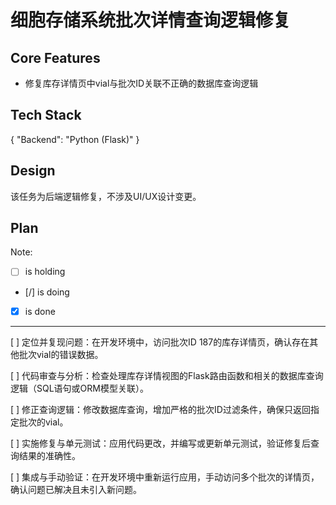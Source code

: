 # 细胞存储系统批次详情查询逻辑修复

## Core Features

- 修复库存详情页中vial与批次ID关联不正确的数据库查询逻辑

## Tech Stack

{
  "Backend": "Python (Flask)"
}

## Design

该任务为后端逻辑修复，不涉及UI/UX设计变更。

## Plan

Note: 

- [ ] is holding
- [/] is doing
- [X] is done

---

[ ] 定位并复现问题：在开发环境中，访问批次ID 187的库存详情页，确认存在其他批次vial的错误数据。

[ ] 代码审查与分析：检查处理库存详情视图的Flask路由函数和相关的数据库查询逻辑（SQL语句或ORM模型关联）。

[ ] 修正查询逻辑：修改数据库查询，增加严格的批次ID过滤条件，确保只返回指定批次的vial。

[ ] 实施修复与单元测试：应用代码更改，并编写或更新单元测试，验证修复后查询结果的准确性。

[ ] 集成与手动验证：在开发环境中重新运行应用，手动访问多个批次的详情页，确认问题已解决且未引入新问题。

